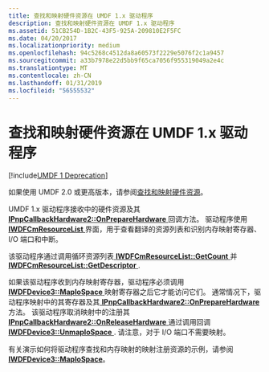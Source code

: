 ```yaml
---
title: 查找和映射硬件资源在 UMDF 1.x 驱动程序
description: 查找和映射硬件资源在 UMDF 1.x 驱动程序
ms.assetid: 51CB254D-1B2C-43F5-925A-209810E2F5FC
ms.date: 04/20/2017
ms.localizationpriority: medium
ms.openlocfilehash: 94c5268c4512da8a60573f2229e5076f2c1a9457
ms.sourcegitcommit: a33b7978e22d5bb9f65ca7056f955319049a2e4c
ms.translationtype: MT
ms.contentlocale: zh-CN
ms.lasthandoff: 01/31/2019
ms.locfileid: "56555532"
---
```

# <a name="finding-and-mapping-hardware-resources-in-umdf-1x-drivers"></a>查找和映射硬件资源在 UMDF 1.x 驱动程序


[!include[UMDF 1 Deprecation](../umdf-1-deprecation.md)]

如果使用 UMDF 2.0 或更高版本，请参阅[查找和映射硬件资源](finding-and-mapping-hardware-resources.md)。

UMDF 1.x 驱动程序接收中的硬件资源及其[ **IPnpCallbackHardware2::OnPrepareHardware** ](https://msdn.microsoft.com/library/windows/hardware/hh439734)回调方法。 驱动程序使用[ **IWDFCmResourceList** ](https://msdn.microsoft.com/library/windows/hardware/hh439762)界面，用于查看翻译的资源列表和识别内存映射寄存器、 I/O 端口和中断。

该驱动程序通过调用循环资源列表[ **IWDFCmResourceList::GetCount** ](https://msdn.microsoft.com/library/windows/hardware/hh439767)并[ **IWDFCmResourceList::GetDescriptor** ](https://msdn.microsoft.com/library/windows/hardware/hh439771).

如果该驱动程序收到内存映射寄存器，驱动程序必须调用[ **IWDFDevice3::MapIoSpace** ](https://msdn.microsoft.com/library/windows/hardware/hh451225)映射寄存器之后它才能访问它们。 通常情况下，驱动程序映射中的其寄存器及其[ **IPnpCallbackHardware2::OnPrepareHardware** ](https://msdn.microsoft.com/library/windows/hardware/hh439734)方法。 该驱动程序取消映射中的注册其[ **IPnpCallbackHardware2::OnReleaseHardware** ](https://msdn.microsoft.com/library/windows/hardware/hh439739)通过调用回调[ **IWDFDevice3::UnmapIoSpace** ](https://msdn.microsoft.com/library/windows/hardware/hh451237). 请注意，对于 I/O 端口不需要映射。

有关演示如何将驱动程序查找和内存映射的映射注册资源的示例，请参阅[ **IWDFDevice3::MapIoSpace**](https://msdn.microsoft.com/library/windows/hardware/hh451225)。

 

 





